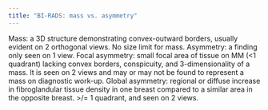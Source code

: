 ```yaml
---
title: "BI-RADS: mass vs. asymmetry"
---
```

Mass: a 3D structure demonstrating convex-outward borders, usually evident on 2 orthogonal views. No size limit for mass.
Asymmetry: a finding only seen on 1 view.
Focal asymmetry: small focal area of tissue on MM (&lt;1 quadrant) lacking convex borders, conspicuity, and 3-dimensionality of a mass. It is seen on 2 views and may or may not be found to represent a mass on diagnostic work-up. 
Global asymmetry: regional or diffuse increase in fibroglandular tissue density in one breast compared to a similar area in the opposite breast. &gt;/= 1 quadrant, and seen on 2 views.

